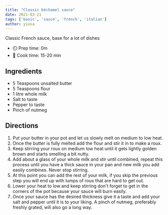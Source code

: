 ```yaml
---
title: "Classic béchamel sauce"
date: 2021-03-21
tags: ['basic', 'sauce', 'french', 'italian']
author: yiusa
---
```


Classic French sauce, base for a lot of dishes

- ⏲️ Prep time: 0m
- 🍳 Cook time: 15-20 min

## Ingredients

- 5 Teaspoons unsalted butter
- 5 Teaspoons flour
- 1 litre whole milk
- Salt to taste
- Pepper to taste
- Pinch of nutmeg

## Directions

1. Put your butter in your pot and let us slowly melt on medium to low heat.
2. Once the butter is fully melted add the flour and stir it in to make a roux.
3. Keep stirring your roux on medium low heat until it gets lightly golden brown and starts smelling a bit nutty.
4. Add about a glass of your whole milk and stir until combined, repeat this process until you have a thick sauce in
   your pan and new milk you add easily combines. Never stop stirring.
5. At this point you can add the rest of your milk, if you skip the previous step you will end up with lumps of roux
   that are hard to get out.
6. Lower your heat to low and keep stirring don't forget to get in the corners of the pot because your sauce will burn
   easily.
7. Once your sauce has the desired thickness give it a taste and add your salt and pepper until it is to your liking. A
   pinch of nutmeg, preferably freshly grated, will also go a long way.
